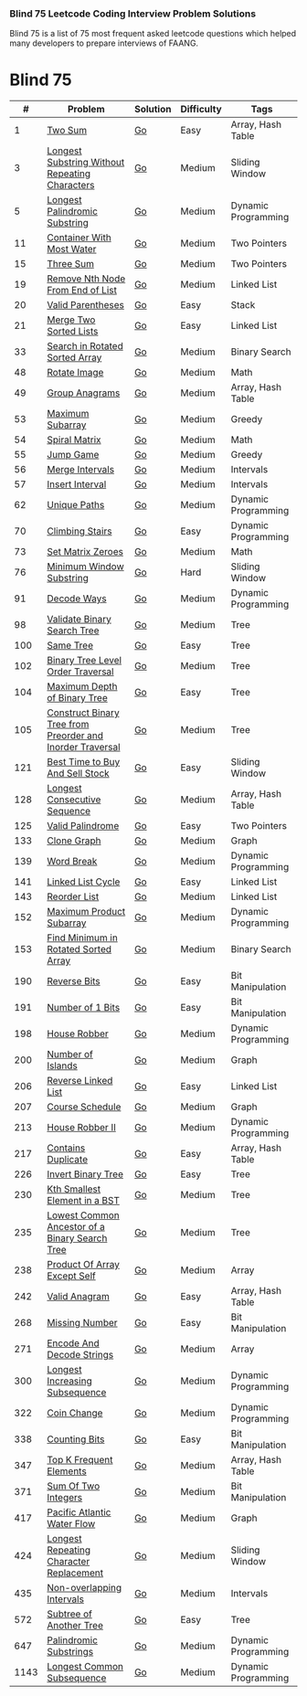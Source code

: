 ### Blind 75 Leetcode Coding Interview Problem Solutions

Blind 75 is a list of 75 most frequent asked leetcode questions which helped many developers to prepare interviews of FAANG.

# Blind 75
| #    | Problem                                                                                                                                               | Solution                                                                            | Difficulty | Tags                |
| ---- | ----------------------------------------------------------------------------------------------------------------------------------------------------- | ----------------------------------------------------------------------------------- | ---------- | ------------------- |
| 1    | [Two Sum](https://leetcode.com/problems/two-sum/)                                                                                                     | [Go](./leetcode/blind75/0001.TwoSum.go)                                             | Easy       | Array, Hash Table   |
| 3    | [Longest Substring Without Repeating Characters](https://leetcode.com/problems/longest-substring-without-repeating-characters/)                       | [Go](./leetcode/blind75/0003.LongestSubstringWithoutRepeatingCharacters.go)         | Medium     | Sliding Window      |
| 5    | [Longest Palindromic Substring](https://leetcode.com/problems/longest-palindromic-substring/)                                                         | [Go](./leetcode/blind75/0005.LongestPalindromicSubstring.go)                        | Medium     | Dynamic Programming |
| 11   | [Container With Most Water](https://leetcode.com/problems/container-with-most-water/)                                                                 | [Go](./leetcode/blind75/0011.ContainerWithMostWater.go)                             | Medium     | Two Pointers        |
| 15   | [Three Sum](https://leetcode.com/problems/3sum/)                                                                                                      | [Go](./leetcode/blind75/0015.ThreeSum.go)                                           | Medium     | Two Pointers        |
| 19   | [Remove Nth Node From End of List](https://leetcode.com/problems/remove-nth-node-from-end-of-list/)                                                   | [Go](./leetcode/blind75/0019.RemoveNthNodeFromEndOfList.go)                         | Medium     | Linked List         |
| 20   | [Valid Parentheses](https://leetcode.com/problems/valid-parentheses/)                                                                                 | [Go](./leetcode/blind75/0020.ValidParentheses.go)                                   | Easy       | Stack               |
| 21   | [Merge Two Sorted Lists](https://leetcode.com/problems/merge-two-sorted-lists/)                                                                       | [Go](./leetcode/blind75/0021.MergeTwoSortedLists.go)                                | Easy       | Linked List         |
| 33   | [Search in Rotated Sorted Array](https://leetcode.com/problems/search-in-rotated-sorted-array/)                                                       | [Go](./leetcode/blind75/0033.SearchInRotatedSortedArray.go)                         | Medium     | Binary Search       |
| 48   | [Rotate Image](https://leetcode.com/problems/rotate-image/)                                                                                           | [Go](./leetcode/blind75/0048.RotateImage.go)                                        | Medium     | Math                |
| 49   | [Group Anagrams](https://leetcode.com/problems/group-anagrams/)                                                                                       | [Go](./leetcode/blind75/0049.GroupAnagrams.go)                                      | Medium     | Array, Hash Table   |
| 53   | [Maximum Subarray](https://leetcode.com/problems/maximum-subarray/)                                                                                   | [Go](./leetcode/blind75/0053.MaximumSubarray.go)                                    | Medium     | Greedy              |
| 54   | [Spiral Matrix](https://leetcode.com/problems/spiral-matrix)                                                                                          | [Go](./leetcode/blind75/0054.SpiralMatrix.go)                                       | Medium     | Math                |
| 55   | [Jump Game](https://leetcode.com/problems/jump-game/)                                                                                                 | [Go](./leetcode/blind75/0055.JumpGame.go)                                           | Medium     | Greedy              |
| 56   | [Merge Intervals](https://leetcode.com/problems/merge-intervals/)                                                                                     | [Go](./leetcode/blind75/0056.MergeIntervals.go)                                     | Medium     | Intervals           |
| 57   | [Insert Interval](https://leetcode.com/problems/insert-interval/)                                                                                     | [Go](./leetcode/blind75/0057.InsertInterval.go)                                     | Medium     | Intervals           |
| 62   | [Unique Paths](https://leetcode.com/problems/unique-paths/)                                                                                           | [Go](./leetcode/blind75/0062.UniquePaths.go)                                        | Medium     | Dynamic Programming |
| 70   | [Climbing Stairs](https://leetcode.com/problems/climbing-stairs/)                                                                                     | [Go](./leetcode/blind75/0070.ClimbingStairs.go)                                     | Easy       | Dynamic Programming |
| 73   | [Set Matrix Zeroes](https://leetcode.com/problems/set-matrix-zeroes/)                                                                                 | [Go](./leetcode/blind75/0073.SetMatrixZeroes.go)                                    | Medium     | Math                |
| 76   | [Minimum Window Substring](https://leetcode.com/problems/minimum-window-substring/)                                                                   | [Go](./leetcode/blind75/0076.MinimumWindowSubstring.go)                             | Hard       | Sliding Window      |
| 91   | [Decode Ways](https://leetcode.com/problems/decode-ways/)                                                                                             | [Go](./leetcode/blind75/0091.DecodeWays.go)                                         | Medium     | Dynamic Programming |
| 98   | [Validate Binary Search Tree](https://leetcode.com/problems/validate-binary-search-tree/)                                                             | [Go](./leetcode/blind75/0098.ValidateBinarySearchTree.go)                           | Medium     | Tree                |
| 100  | [Same Tree](https://leetcode.com/problems/same-tree/)                                                                                                 | [Go](./leetcode/blind75/0100.SameTree.go)                                           | Easy       | Tree                |
| 102  | [Binary Tree Level Order Traversal](https://leetcode.com/problems/binary-tree-level-order-traversal/)                                                 | [Go](./leetcode/blind75/0102.BinaryTreeLevelOrderTraversal.go)                      | Medium     | Tree                |
| 104  | [Maximum Depth of Binary Tree](https://leetcode.com/problems/maximum-depth-of-binary-tree/)                                                           | [Go](./leetcode/blind75/0104.MaximumDepthOfBinaryTree.go)                           | Easy       | Tree                |
| 105  | [Construct Binary Tree from Preorder and Inorder Traversal](https://leetcode.com/problems/construct-binary-tree-from-preorder-and-inorder-traversal/) | [Go](./leetcode/blind75/0105.ConstructBinaryTreeFromPreorderAndInorderTraversal.go) | Medium     | Tree                |
| 121  | [Best Time to Buy And Sell Stock](https://leetcode.com/problems/best-time-to-buy-and-sell-stock/)                                                     | [Go](./leetcode/blind75/0121.BestTimeToBuyAndSellStock.go)                          | Easy       | Sliding Window      |
| 128  | [Longest Consecutive Sequence](https://leetcode.com/problems/longest-consecutive-sequence/)                                                           | [Go](./leetcode/blind75/0128.LongestConsecutiveSequence.go)                         | Medium     | Array, Hash Table   |
| 125  | [Valid Palindrome](https://leetcode.com/problems/valid-palindrome/)                                                                                   | [Go](./leetcode/blind75/0125.ValidPalindrome.go)                                    | Easy       | Two Pointers        |
| 133  | [Clone Graph](https://leetcode.com/problems/clone-graph/)                                                                                             | [Go](./leetcode/blind75/0133.CloneGraph.go)                                         | Medium     | Graph               |
| 139  | [Word Break](https://leetcode.com/problems/word-break/)                                                                                               | [Go](./leetcode/blind75/0139.WordBreak.go)                                          | Medium     | Dynamic Programming |
| 141  | [Linked List Cycle](https://leetcode.com/problems/linked-list-cycle/)                                                                                 | [Go](./leetcode/blind75/0141.LinkedListCycle.go)                                    | Easy       | Linked List         |
| 143  | [Reorder List](https://leetcode.com/problems/reorder-list/)                                                                                           | [Go](./leetcode/blind75/0143.ReorderList.go)                                        | Medium     | Linked List         |
| 152  | [Maximum Product Subarray](https://leetcode.com/problems/maximum-product-subarray/)                                                                   | [Go](./leetcode/blind75/0152.MaximumProductSubarray.go)                             | Medium     | Dynamic Programming |
| 153  | [Find Minimum in Rotated Sorted Array](https://leetcode.com/problems/find-minimum-in-rotated-sorted-array/)                                           | [Go](./leetcode/blind75/0153.FindMinimumInRotatedSortedArray.go)                    | Medium     | Binary Search       |
| 190  | [Reverse Bits](https://leetcode.com/problems/reverse-bits/)                                                                                           | [Go](./leetcode/blind75/0190.ReverseBits.go)                                        | Easy       | Bit Manipulation    |
| 191  | [Number of 1 Bits](https://leetcode.com/problems/number-of-1-bits/)                                                                                   | [Go](./leetcode/blind75/0191.NumberOf1Bits.go)                                      | Easy       | Bit Manipulation    |
| 198  | [House Robber](https://leetcode.com/problems/house-robber/)                                                                                           | [Go](./leetcode/blind75/0198.HouseRobber.go)                                        | Medium     | Dynamic Programming |
| 200  | [Number of Islands](https://leetcode.com/problems/number-of-islands/)                                                                                 | [Go](./leetcode/blind75/0200.NumberOfIslands.go)                                    | Medium     | Graph               |
| 206  | [Reverse Linked List](https://leetcode.com/problems/reverse-linked-list/)                                                                             | [Go](./leetcode/blind75/0206.ReverseLinkedList.go)                                  | Easy       | Linked List         |
| 207  | [Course Schedule](https://leetcode.com/problems/course-schedule/)                                                                                     | [Go](./leetcode/blind75/0207.CourseSchedule.go)                                     | Medium     | Graph               |
| 213  | [House Robber II](https://leetcode.com/problems/house-robber-ii/)                                                                                     | [Go](./leetcode/blind75/0213.HouseRobber2.go)                                       | Medium     | Dynamic Programming |
| 217  | [Contains Duplicate](https://leetcode.com/problems/contains-duplicate/)                                                                               | [Go](./leetcode/blind75/0217.ContainsDuplicate.go)                                  | Easy       | Array, Hash Table   |
| 226  | [Invert Binary Tree](https://leetcode.com/problems/invert-binary-tree/)                                                                               | [Go](./leetcode/blind75/0226.InvertBinaryTree.go)                                   | Easy       | Tree                |
| 230  | [Kth Smallest Element in a BST](https://leetcode.com/problems/kth-smallest-element-in-a-bst/submissions/)                                             | [Go](./leetcode/blind75/0230.KthSmallestElementInABST.go)                           | Medium     | Tree                |
| 235  | [Lowest Common Ancestor of a Binary Search Tree](https://leetcode.com/problems/lowest-common-ancestor-of-a-binary-search-tree/)                       | [Go](./leetcode/blind75/0235.LowestCommonAncestorOfABinarySearchTree.go)            | Medium     | Tree                |
| 238  | [Product Of Array Except Self](https://leetcode.com/problems/product-of-array-except-self/)                                                           | [Go](./leetcode/blind75/0238.ProductOfArrayExceptSelf.go)                           | Medium     | Array               |
| 242  | [Valid Anagram](https://leetcode.com/problems/valid-anagram/)                                                                                         | [Go](./leetcode/blind75/0242.ValidAnagram.go)                                       | Easy       | Array, Hash Table   |
| 268  | [Missing Number](https://leetcode.com/problems/missing-number/)                                                                                       | [Go](./leetcode/blind75/0268.MissingNumber.go)                                      | Easy       | Bit Manipulation    |
| 271  | [Encode And Decode Strings](https://leetcode.com/problems/encode-and-decode-strings/)                                                                 | [Go](./leetcode/blind75/0271.EncodeAndDecodeStrigns.go)                             | Medium     | Array               |
| 300  | [Longest Increasing Subsequence](https://leetcode.com/problems/longest-increasing-subsequence/)                                                       | [Go](./leetcode/blind75/0300.LongestIncreasingSubsequence.go)                       | Medium     | Dynamic Programming |
| 322  | [Coin Change](https://leetcode.com/problems/coin-change/)                                                                                             | [Go](./leetcode/blind75/0322.CoinChange.go)                                         | Medium     | Dynamic Programming |
| 338  | [Counting Bits](https://leetcode.com/problems/counting-bits/)                                                                                         | [Go](./leetcode/blind75/0338.CountingBits.go)                                       | Easy       | Bit Manipulation    |
| 347  | [Top K Frequent Elements](https://leetcode.com/problems/top-k-frequent-elements/)                                                                     | [Go](./leetcode/blind75/0347.TopKFrequentElements.go)                               | Medium     | Array, Hash Table   |
| 371  | [Sum Of Two Integers](https://leetcode.com/problems/sum-of-two-integers/)                                                                             | [Go](./leetcode/blind75/0371.SumOfTwoIntegers.go)                                   | Medium     | Bit Manipulation    |
| 417  | [Pacific Atlantic Water Flow](https://leetcode.com/problems/pacific-atlantic-water-flow/)                                                             | [Go](./leetcode/blind75/0417.PacificAtlanticWaterFlow.go)                           | Medium     | Graph               |
| 424  | [Longest Repeating Character Replacement](https://leetcode.com/problems/longest-repeating-character-replacement/)                                     | [Go](./leetcode/blind75/0424.LongestRepeatingCharacterReplacement.go)               | Medium     | Sliding Window      |
| 435  | [Non-overlapping Intervals](https://leetcode.com/problems/non-overlapping-intervals/)                                                                 | [Go](./leetcode/blind75/0435.NonOverlappingIntervals.go)                            | Medium     | Intervals           |
| 572  | [Subtree of Another Tree](https://leetcode.com/problems/subtree-of-another-tree/)                                                                     | [Go](./leetcode/blind75/0572.SubtreeOfAnotherTree.go)                               | Easy       | Tree                |
| 647  | [Palindromic Substrings](https://leetcode.com/problems/palindromic-substrings/)                                                                       | [Go](./leetcode/blind75/0647.PalindromicSubstrings.go)                              | Medium     | Dynamic Programming |
| 1143 | [Longest Common Subsequence](https://leetcode.com/problems/longest-common-subsequence/)                                                               | [Go](./leetcode/blind75/0647.PalindromicSubstrings.go)                              | Medium     | Dynamic Programming |
